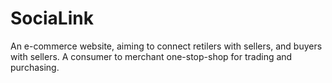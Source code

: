 # SociaLink
An e-commerce website, aiming to connect retilers with sellers, and buyers with sellers. A consumer to merchant one-stop-shop for trading and purchasing.
